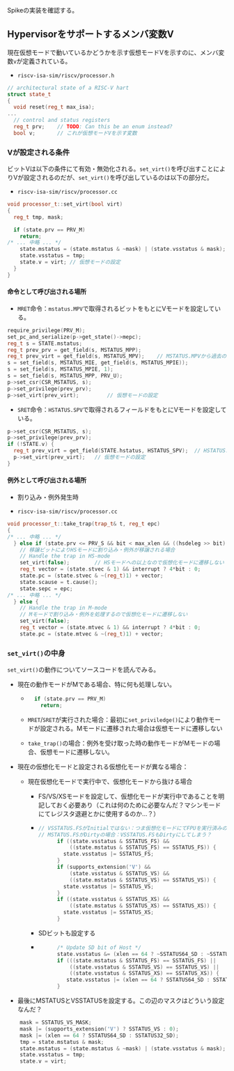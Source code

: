 Spikeの実装を確認する。

## Hypervisorをサポートするメンバ変数V

現在仮想モードで動いているかどうかを示す仮想モードVを示すのに、メンバ変数`v`が定義されている。

- `riscv-isa-sim/riscv/processor.h`

```cpp
// architectural state of a RISC-V hart
struct state_t
{
  void reset(reg_t max_isa);
...
  // control and status registers
  reg_t prv;    // TODO: Can this be an enum instead?
  bool v;		// これが仮想モードVを示す変数
```

### Vが設定される条件

ビットVは以下の条件にて有効・無効化される。`set_virt()`を呼び出すことによりVが設定されるのだが、`set_virt()`を呼び出しているのは以下の部分だ。

- `riscv-isa-sim/riscv/processor.cc`

```cpp
void processor_t::set_virt(bool virt)
{
  reg_t tmp, mask;

  if (state.prv == PRV_M)
    return;
/* ... 中略 ... */
    state.mstatus = (state.mstatus & ~mask) | (state.vsstatus & mask);
    state.vsstatus = tmp;
    state.v = virt;	// 仮想モードの設定
  }
}
```

#### 命令として呼び出される場所

- `MRET`命令：`mstatus.MPV`で取得されるビットをもとにVモードを設定している。

```cpp
require_privilege(PRV_M);
set_pc_and_serialize(p->get_state()->mepc);
reg_t s = STATE.mstatus;
reg_t prev_prv = get_field(s, MSTATUS_MPP);
reg_t prev_virt = get_field(s, MSTATUS_MPV);	// MSTATUS.MPVから過去の仮想モードを取得している
s = set_field(s, MSTATUS_MIE, get_field(s, MSTATUS_MPIE));
s = set_field(s, MSTATUS_MPIE, 1);
s = set_field(s, MSTATUS_MPP, PRV_U);
p->set_csr(CSR_MSTATUS, s);
p->set_privilege(prev_prv);
p->set_virt(prev_virt);			// 仮想モードの設定
```

- `SRET`命令：`HSTATUS.SPV`で取得されるフィールドをもとにVモードを設定している。

```cpp
p->set_csr(CSR_MSTATUS, s);
p->set_privilege(prev_prv);
if (!STATE.v) {
  reg_t prev_virt = get_field(STATE.hstatus, HSTATUS_SPV);	// HSTATUS.SPVから過去の仮想モードを取得している
  p->set_virt(prev_virt);	// 仮想モードの設定
}
```

#### 例外として呼び出される場所

- 割り込み・例外発生時

- `riscv-isa-sim/riscv/processor.cc`

```cpp
void processor_t::take_trap(trap_t& t, reg_t epc)
{
/* ... 中略 ... */
  } else if (state.prv <= PRV_S && bit < max_xlen && ((hsdeleg >> bit) & 1)) {
    // 移譲ビットによりHSモードに割り込み・例外が移譲される場合
    // Handle the trap in HS-mode
    set_virt(false);		// HSモードへの以上なので仮想化モードに遷移しない
    reg_t vector = (state.stvec & 1) && interrupt ? 4*bit : 0;
    state.pc = (state.stvec & ~(reg_t)1) + vector;
    state.scause = t.cause();
    state.sepc = epc;
/* ... 中略 ... */
  } else {
    // Handle the trap in M-mode
    // Mモードで割り込み・例外を処理するので仮想化モードに遷移しない
    set_virt(false);
    reg_t vector = (state.mtvec & 1) && interrupt ? 4*bit : 0;
    state.pc = (state.mtvec & ~(reg_t)1) + vector;

```

### `set_virt()`の中身

`set_virt()`の動作についてソースコードを読んでみる。

- 現在の動作モードがMである場合、特に何も処理しない。

  - ```cpp
      if (state.prv == PRV_M)
        return;
    ```

  - `MRET`/`SRET`が実行された場合：最初に`set_priviledge()`により動作モードが設定される。Mモードに遷移された場合は仮想モードに遷移しない

  - `take_trap()`の場合：例外を受け取った時の動作モードがMモードの場合、仮想モードに遷移しない。

- 現在の仮想化モードと設定される仮想化モードが異なる場合：

  - 現在仮想化モードで実行中で、仮想化モードから抜ける場合

    - FS/VS/XSモードを設定して、仮想化モードが実行中であることを明記しておく必要あり（これは何のために必要なんだ？マシンモードにてレジスタ退避とかに使用するのか...？）

    - ```cpp
      // VSSTATUS.FSがInitialではない：つま仮想化モードにてFPUを実行済みの場合かつ
      // MSTATUS.FSがDirtyの場合：VSSTATUS.FSもDirtyにしてしまう？
            if ((state.vsstatus & SSTATUS_FS) &&
                ((state.mstatus & SSTATUS_FS) == SSTATUS_FS)) {
              state.vsstatus |= SSTATUS_FS;
            }
            if (supports_extension('V') &&
                (state.vsstatus & SSTATUS_VS) &&
                ((state.mstatus & SSTATUS_VS) == SSTATUS_VS)) {
              state.vsstatus |= SSTATUS_VS;
            }
            if ((state.vsstatus & SSTATUS_XS) &&
                ((state.mstatus & SSTATUS_XS) == SSTATUS_XS)) {
              state.vsstatus |= SSTATUS_XS;
            }
      ```

    - SDビットも設定する

    - ```cpp
            /* Update SD bit of Host */
            state.vsstatus &= (xlen == 64 ? ~SSTATUS64_SD : ~SSTATUS32_SD);
            if (((state.mstatus & SSTATUS_FS) == SSTATUS_FS) ||
                ((state.vsstatus & SSTATUS_VS) == SSTATUS_VS) ||
                ((state.vsstatus & SSTATUS_XS) == SSTATUS_XS)) {
               state.vsstatus |= (xlen == 64 ? SSTATUS64_SD : SSTATUS32_SD);
            }
      ```

- 最後にMSTATUSとVSSTATUSを設定する。この辺のマスクはどういう設定なんだ？

```cpp
    mask = SSTATUS_VS_MASK;
    mask |= (supports_extension('V') ? SSTATUS_VS : 0);
    mask |= (xlen == 64 ? SSTATUS64_SD : SSTATUS32_SD);
    tmp = state.mstatus & mask;
    state.mstatus = (state.mstatus & ~mask) | (state.vsstatus & mask);
    state.vsstatus = tmp;
    state.v = virt;
```

